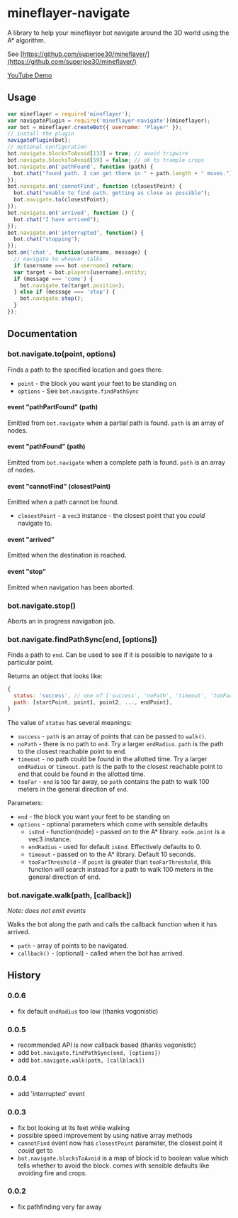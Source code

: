 # mineflayer-navigate

A library to help your mineflayer bot navigate around the 3D world using
the A* algorithm.

See [https://github.com/superjoe30/mineflayer/](https://github.com/superjoe30/mineflayer/)

[YouTube Demo](http://www.youtube.com/watch?v=O6lQdmRz8eE)

## Usage

```js
var mineflayer = require('mineflayer');
var navigatePlugin = require('mineflayer-navigate')(mineflayer);
var bot = mineflayer.createBot({ username: 'Player' });
// install the plugin
navigatePlugin(bot);
// optional configuration
bot.navigate.blocksToAvoid[132] = true; // avoid tripwire
bot.navigate.blocksToAvoid[59] = false; // ok to trample crops
bot.navigate.on('pathFound', function (path) {
  bot.chat("found path. I can get there in " + path.length + " moves.");
});
bot.navigate.on('cannotFind', function (closestPoint) {
  bot.chat("unable to find path. getting as close as possible");
  bot.navigate.to(closestPoint);
});
bot.navigate.on('arrived', function () {
  bot.chat("I have arrived");
});
bot.navigate.on('interrupted', function() {
  bot.chat("stopping");
});
bot.on('chat', function(username, message) {
  // navigate to whoever talks
  if (username === bot.username) return;
  var target = bot.players[username].entity;
  if (message === 'come') {
    bot.navigate.to(target.position);
  } else if (message === 'stop') {
    bot.navigate.stop();
  }
});
```

## Documentation

### bot.navigate.to(point, options)

Finds a path to the specified location and goes there.

 * `point` - the block you want your feet to be standing on
 * `options` - See `bot.navigate.findPathSync`

#### event "pathPartFound" (path)

Emitted from `bot.navigate` when a partial path is found. `path` is an array
of nodes.

#### event "pathFound" (path)

Emitted from `bot.navigate` when a complete path is found. `path` is an array
of nodes.

#### event "cannotFind" (closestPoint)

Emitted when a path cannot be found.

 * `closestPoint` - a `vec3` instance - the closest point that you *could*
   navigate to.

#### event "arrived"

Emitted when the destination is reached.

#### event "stop"

Emitted when navigation has been aborted.


### bot.navigate.stop()

Aborts an in progress navigation job.

### bot.navigate.findPathSync(end, [options])

Finds a path to `end`. Can be used to see if it is possible to navigate to a
particular point.

Returns an object that looks like:

```js
{
  status: 'success', // one of ['success', 'noPath', 'timeout', 'tooFar']
  path: [startPoint, point1, point2, ..., endPoint],
}
```

The value of `status` has several meanings:

 * `success` - `path` is an array of points that can be passed to `walk()`.
 * `noPath` - there is no path to `end`. Try a larger `endRadius`. `path`
   is the path to the closest reachable point to end.
 * `timeout` - no path could be found in the allotted time. Try a larger
   `endRadius` or `timeout`. `path` is the path to the closest reachable
    point to end that could be found in the allotted time.
 * `tooFar` - `end` is too far away, so `path` contains the path to walk 100
   meters in the general direction of `end`.

Parameters:

 * `end` - the block you want your feet to be standing on
 * `options` - optional parameters which come with sensible defaults
   - `isEnd` - function(node) - passed on to the A* library. `node.point` is
     a vec3 instance.
   - `endRadius` - used for default `isEnd`. Effectively defaults to 0.
   - `timeout` - passed on to the A* library. Default 10 seconds.
   - `tooFarThreshold` - if `point` is greater than `tooFarThreshold`, this
     function will search instead for a path to walk 100 meters in the general
     direction of end.

### bot.navigate.walk(path, [callback])

*Note: does not emit events*

Walks the bot along the path and calls the callback function when it has
arrived.

 * `path` - array of points to be navigated.
 * `callback()` - (optional) - called when the bot has arrived.

## History

### 0.0.6

 * fix default `endRadius` too low (thanks vogonistic)

### 0.0.5

 * recommended API is now callback based (thanks vogonistic)
 * add `bot.navigate.findPathSync(end, [options])`
 * add `bot.navigate.walk(path, [callblack])`

### 0.0.4

 * add 'interrupted' event

### 0.0.3

 * fix bot looking at its feet while walking
 * possible speed improvement by using native array methods
 * `cannotFind` event now has `closestPoint` parameter, the closest point it
   *could* get to
 * `bot.navigate.blocksToAvoid` is a map of block id to boolean value which
   tells whether to avoid the block. comes with sensible defaults like
   avoiding fire and crops.

### 0.0.2

 * fix pathfinding very far away

